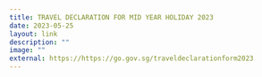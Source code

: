 ```yaml
---
title: TRAVEL DECLARATION FOR MID YEAR HOLIDAY 2023
date: 2023-05-25
layout: link
description: ""
image: ""
external: https://https://go.gov.sg/traveldeclarationform2023
---
```

